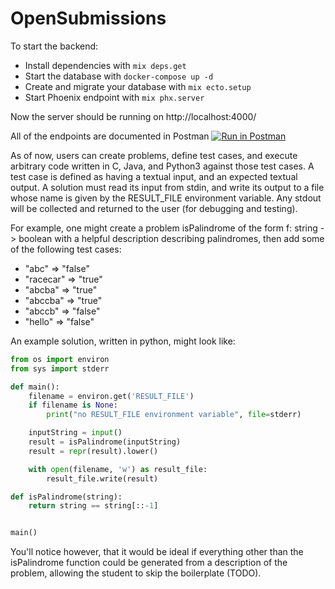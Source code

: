 # OpenSubmissions

To start the backend:

  * Install dependencies with `mix deps.get`
  * Start the database with `docker-compose up -d`
  * Create and migrate your database with `mix ecto.setup`
  * Start Phoenix endpoint with `mix phx.server`

Now the server should be running on http://localhost:4000/

All of the endpoints are documented in Postman  [![Run in Postman](https://run.pstmn.io/button.svg)](https://app.getpostman.com/run-collection/e4825f3b14069e4ad6cb)

As of now, users can create problems, define test cases, and execute arbitrary code written in C, Java, and Python3 against those test cases. A test case is defined as having a textual input, and an expected textual output. A solution must read its input from stdin, and write its output to a file whose name is given by the RESULT_FILE environment variable. Any stdout will be collected and returned to the user (for debugging and testing).

For example, one might create a problem isPalindrome of the form f: string -> boolean with a helpful description describing palindromes, then add some of the following test cases:
- "abc" => "false"
- "racecar" => "true"
- "abcba" => "true"
- "abccba" => "true"
- "abccb" => "false"
- "hello" => "false"

An example solution, written in python, might look like:
```python
from os import environ
from sys import stderr

def main():
    filename = environ.get('RESULT_FILE')
    if filename is None:
        print("no RESULT_FILE environment variable", file=stderr)

    inputString = input()
    result = isPalindrome(inputString)
    result = repr(result).lower()

    with open(filename, 'w') as result_file:
        result_file.write(result)

def isPalindrome(string):
    return string == string[::-1]


main()
```

You'll notice however, that it would be ideal if everything other than the isPalindrome function could be generated from a description of the problem, allowing the student to skip the boilerplate (TODO).
